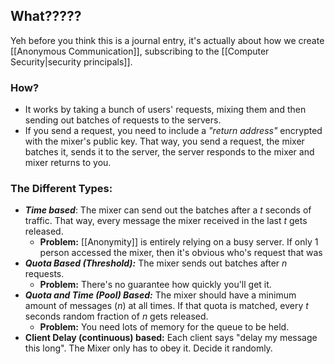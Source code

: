 ## What?????
Yeh before you think this is a journal entry, it's actually about how we create [[Anonymous Communication]], subscribing to the [[Computer Security|security principals]]. 

### How?
- It works by taking a bunch of users' requests, mixing them and then sending out batches of requests to the servers.
- If you send a request, you need to include a *"return address"* encrypted with the mixer's public key. That way, you send a request, the mixer batches it, sends it to the server, the server responds to the mixer and mixer returns to you. 

### The Different Types:
- ***Time based***: The mixer can send out the batches after a $t$ seconds of traffic. That way, every message the mixer received in the last $t$ gets released.
	- **Problem:** [[Anonymity]] is entirely relying on a busy server. If only 1 person accessed the mixer, then it's obvious who's request that was
- ***Quota Based (Threshold):*** The mixer sends out batches after $n$ requests.
	- **Problem:** There's no guarantee how quickly you'll get it. 
- ***Quota and Time (Pool) Based:*** The mixer should have a minimum amount of messages ($n$) at all times. If that quota is matched, every $t$ seconds random fraction of $n$ gets released. 
	- **Problem:** You need lots of memory for the queue to be held.
- **Client Delay (continuous) based:** Each client says "delay my message this long". The Mixer only has to obey it. Decide it randomly.